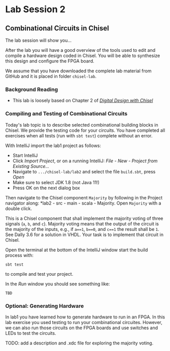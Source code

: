 # Lab Session 2

## Combinational Circuits in Chisel

The lab session will show you...

After the lab you will have a good overview of the tools used to
edit and compile a hardware design coded in Chisel.
You will be able to synthesize this design and configure the FPGA board.

We assume that you have downloaded the complete lab material from GitHub
and it is placed in folder ```chisel-lab```.

### Background Reading

 * This lab is loosely based on Chapter 2 of
*[Digital Design with Chisel](http://www.imm.dtu.dk/~masca/chisel-book.html)*

### Compiling and Testing of Combinational Circuits

Today's lab topic is to describe selected combinational building blocks in Chisel.
We provide the testing code for your circuits. You have completed all exercises
when all tests (run with ```sbt test```) complete without an error.

With IntelliJ import the lab1 project as follows:

 * Start IntelliJ
 * Click *Import Project*, or on a running IntelliJ: *File - New -
Project from Existing Source...*
 * Navigate to ```.../chisel-lab/lab2``` and select the file ```build.sbt```, press *Open*
 * Make sure to select JDK 1.8 (not Java 11!)
 * Press OK on the next dialog box



Then navigate to the Chisel component ```Majority``` by following in the Project navigator along: *lab2 - src - main - scala - Majority. Open ```Majority``` with a double click.

This is a Chisel component that shall implement the majority voting of three
signals (```a```, ```b```, and ```c```). Majority voting means that the output of
the circuit is the majority of the inputs, e.g., if ```a==1```, ```b==0```, and
```c==1``` the result shall be ```1```. See Dally 3.6 for a solution in VHDL.
Your task is to implement that circuit in Chisel.


Open the terminal at the bottom of the IntelliJ window start the build process with:
```
sbt test
```
to compile and test your project.

In the *Run* window you should see something like:
```
TBD
```

### Optional: Generating Hardware

In lab1 you have learned how to generate hardware to run in an FPGA.
In this lab exercise you used testing to run your combinational circuites.
However, we can also run those circuits on the FPGA boards and use switches
and LEDs to test the circuits.

TODO: add a description and .xdc file for exploring the majority voting.
